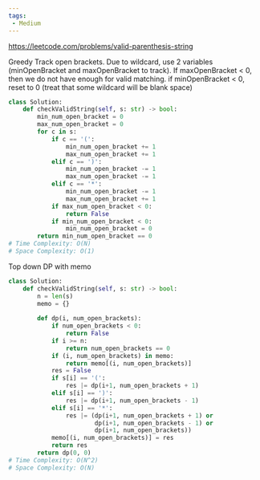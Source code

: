 ```yaml
---
tags:
 - Medium
---
```


https://leetcode.com/problems/valid-parenthesis-string


Greedy
Track open brackets. Due to wildcard, use 2 variables (minOpenBracket and maxOpenBracket to track). If maxOpenBracket < 0, then we do not have enough for valid matching. if minOpenBracket < 0, reset to 0 (treat that some wildcard will be blank space)
```python
class Solution:
    def checkValidString(self, s: str) -> bool:
        min_num_open_bracket = 0
        max_num_open_bracket = 0
        for c in s:
            if c == '(':
                min_num_open_bracket += 1
                max_num_open_bracket += 1
            elif c == ')':
                min_num_open_bracket -= 1
                max_num_open_bracket -= 1
            elif c == '*':
                min_num_open_bracket -= 1
                max_num_open_bracket += 1
            if max_num_open_bracket < 0:
                return False
            if min_num_open_bracket < 0:
                min_num_open_bracket = 0
        return min_num_open_bracket == 0
# Time Complexity: O(N)
# Space Complexity: O(1)
```

Top down DP with memo
```python
class Solution:
    def checkValidString(self, s: str) -> bool:
        n = len(s)
        memo = {}
        
        def dp(i, num_open_brackets):
            if num_open_brackets < 0:
                return False
            if i >= n:
                return num_open_brackets == 0
            if (i, num_open_brackets) in memo:
                return memo[(i, num_open_brackets)]
            res = False
            if s[i] == '(':
                res |= dp(i+1, num_open_brackets + 1)
            elif s[i] == ')':
                res |= dp(i+1, num_open_brackets - 1)
            elif s[i] == '*':
                res |= (dp(i+1, num_open_brackets + 1) or 
                        dp(i+1, num_open_brackets - 1) or 
                        dp(i+1, num_open_brackets))
            memo[(i, num_open_brackets)] = res
            return res
        return dp(0, 0)
# Time Complexity: O(N^2)
# Space Complexity: O(N)
```
